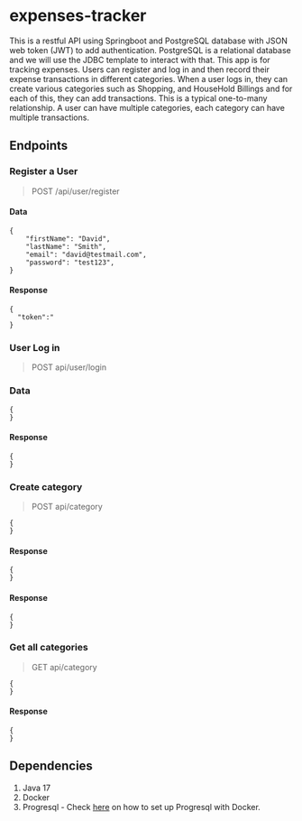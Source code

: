 # expenses-tracker
This is a restful API using Springboot and PostgreSQL database with JSON web token (JWT) to add authentication. PostgreSQL is a relational database and we will use the JDBC template to interact with that. This app is for tracking expenses. Users can register and log in and then record their expense transactions in different categories. When a user logs in, they can create various categories such as Shopping, and HouseHold Billings and for each of this, they can add transactions. This is a typical one-to-many relationship. A user can have multiple categories, each category can have multiple transactions.

## Endpoints

### Register a User

> POST  /api/user/register

#### Data

```
{
    "firstName": "David",
    "lastName": "Smith",
    "email": "david@testmail.com",
    "password": "test123",
}
```

#### Response

```
{
  "token":"
}
```

### User Log in

> POST api/user/login

### Data

```
{
}
```
#### Response

```
{
}
```

### Create category

> POST api/category

```
{
}
```
#### Response

```
{
}
```

#### Response

```
{
}
```

### Get all categories

> GET api/category

```
{
}
```
#### Response

```
{
}
```
## Dependencies
1. Java 17
2. Docker
3. Progresql - Check [here](https://www.youtube.com/watch?v=RdPYA-wDhTA) on how to set up Progresql with Docker.
